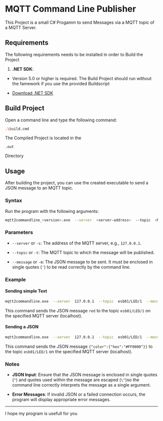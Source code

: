 # MQTT Command Line Publisher

This Project is a small C# Progamm to send Messages via a MQTT topic of a MQTT Server.

## Requirements

The following requirements needs to be installed in order to Build the Project 

1.  **.NET SDK**:

- Version 5.0 or higher is required. The Build Project should run without the famework if you use the provided Buildscript

- [Download .NET SDK](https://dotnet.microsoft.com/download)

## Build Project

Open a command line and type the following command:
```bash
.\build.cmd
```
The Compiled Project is located in the 
```
.out
```
Directory

## Usage

After building the project, you can use the created executable to send a JSON message to an MQTT topic.

### Syntax

Run the program with the following arguments:
```bash
mqtt2commandline_<version>.exe  --server  <server-address>  --topic  <MQTT-topic>  --message  <JSON-message>
```
### Parameters
-  `--server` or `-s`: The address of the MQTT server, e.g., `127.0.0.1`.

-  `--topic` or `-t`: The MQTT topic to which the message will be published.

-  `--message` or `-m`: The JSON message to be sent. It must be enclosed in single quotes (`'`) to be read correctly by the command line.  

### Example

#### Sending simple Text
```bash
mqtt2commandline.exe  --server  127.0.0.1  --topic  esb01/LED/1  --message  "red"
```

This command sends the JSON message `red` to the topic `esb01/LED/1` on the specified MQTT server (localhost).


#### Sending a JSON
```bash
mqtt2commandline.exe  --server  127.0.0.1  --topic  esb01/LED/1  --message  "{\"color\":{\"hex\":\"#FF0000\"}}"
```

This command sends the JSON message `{"color":{"hex":"#FF0000"}}` to the topic `esb01/LED/1` on the specified MQTT server (localhost).

### Notes

-  **JSON Input**: Ensure that the JSON message is enclosed in single quotes (`"`)  and quotes used within the message are escaped (``\"``)so the command line correctly interprets the message as a single argument.

-  **Error Messages**: If invalid JSON or a failed connection occurs, the program will display appropriate error messages.

---

 I hope my program is usefull for you
